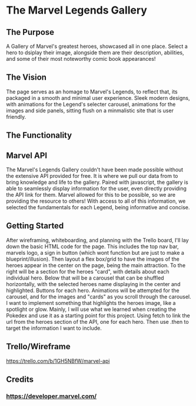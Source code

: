 # The Marvel Legends Gallery

## The Purpose
A Gallery of Marvel's greatest heroes, showcased all in one place. Select a hero to dsiplay their image, alongside them are their description, abilities, and some of their most noteworthy comic book appearances! 

## The Vision
The page serves as an homage to Marvel's Legends, to reflect that, its packaged in a smooth and minimal user experience. Sleek modern designs, with animations for the Legend's selecter carousel, animations for the images and side panels, sitting flush on a minmalistic site that is user friendly.

## The Functionality

## Marvel API
The Marvel's Legends Gallery couldn't have been made possible without the extensive API provided for free. It is where we pull our data from to bring knowledge and life to the gallery. Paired with javascript, the gallery is able to seamlessly display information for the user, even directly providing the API link for them. Marvel allowed for this to be possible, so we are providing the resource to others! With access to all of this information, we selected the fundamentals for each Legend, being informative and concise. 

## Getting Started
After wireframing, whiteboarding, and planning with the Trello board, I'll lay down the basic HTML code for the page. This includes the top nav bar, marvels logo, a sign in button (which wont function but are just to make a blueprint/illusion). Then layout a flex box/grid to have the images of the heroes appear in the center on the page, being the main attraction. To the right will be a section for the heroes "card", with details about each individual hero. Below that will be a carousel that can be shuffled horizontally, with the selected heroes name displaying in the center and highlighted. Buttons for each hero. Animations will be attempted for the carousel, and for the images and "cards" as you scroll through the carousel. I want to implement something that highlights the heroes image, like a spotlight or glow. Mainly, I will use what we learned when creating the Pokedex and use it as a starting point for this project. Using fetch to link the url from the heroes section of the API, one for each hero. Then use .then to target the information I want to include.

## Trello/Wireframe
https://trello.com/b/1GH5NBfW/marvel-api

## Credits
### https://developer.marvel.com/

